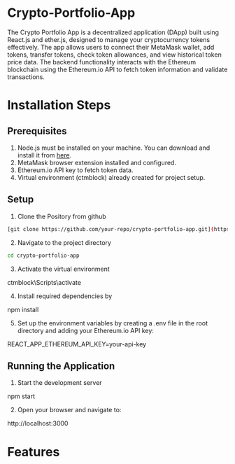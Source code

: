 # Crypto-Portfolio-App

The Crypto Portfolio App is a decentralized application (DApp) built using React.js and ether.js, designed to manage your cryptocurrency tokens effectively. The app allows users to connect their MetaMask wallet, add tokens, transfer tokens, check token allowances, and view historical token price data. The backend functionality interacts with the Ethereum blockchain using the Ethereum.io API to fetch token information and validate transactions.

# Installation Steps

## Prerequisites
1. Node.js must be installed on your machine. You can download and install it from [here](https://nodejs.org/en).
2. MetaMask browser extension installed and configured.
3. Ethereum.io API key to fetch token data.
4. Virtual environment (ctmblock) already created for project setup.

## Setup

1. Clone the Pository from github

```bash
[git clone https://github.com/your-repo/crypto-portfolio-app.git](https://github.com/amann-03/Crypto-Portfolio-App.git)
```

2. Navigate to the project directory

```bash
cd crypto-portfolio-app
```

3. Activate the virtual environment

ctmblock\Scripts\activate

4. Install required dependencies by

npm install

5. Set up the environment variables by creating a .env file in the root directory and adding your Ethereum.io API key:

REACT_APP_ETHEREUM_API_KEY=your-api-key

## Running the Application

1. Start the development server

npm start

2. Open your browser and navigate to:

http://localhost:3000

# Features

